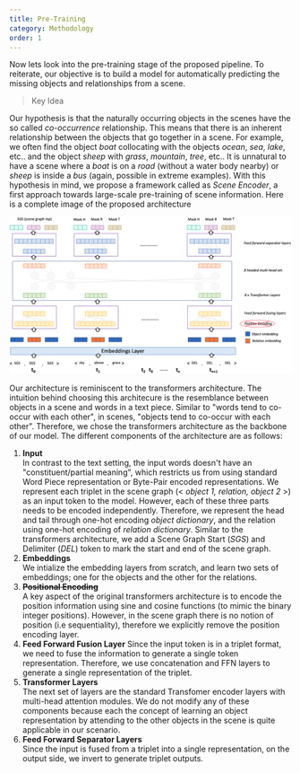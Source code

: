 ```yaml
---
title: Pre-Training
category: Methodology
order: 1
---
```


Now lets look into the pre-training stage of the proposed pipeline. To reiterate, our objective is to build a model for automatically predicting the missing objects and relationships from a scene. 
> Key Idea

Our hypothesis is that the naturally occurring objects in the scenes have the so called *co-occurrence* relationship. This means that there is an inherent relationship between the objects that go together in a scene. For example, we often find the object *boat* collocating with the objects *ocean*, *sea*, *lake*, etc.. and the object *sheep* with *grass*, *mountain*, *tree*, etc.. It is unnatural to have a scene where a *boat* is on a *road* (without a water body nearby) or *sheep* is inside a *bus* (again, possible in extreme examples). With this hypothesis in mind, we propose a framework called as *Scene Encoder*, a first approach towards large-scale pre-training of scene information. Here is a complete image of the proposed architecture
<center>
<img src="../../images/pre-train.png" alt="example" style="width:900px;"/>
<br>
</center>

Our architecture is reminiscent to the transformers architecture. The intuition behind choosing this architecure is the resemblance between objects in a scene and words in a text piece. Similar to "words tend to co-occur with each other", in scenes, "objects tend to co-occur with each other". Therefore, we chose the transformers architecture as the backbone of our model. The different components of the architecture are as follows: 
1. **Input**  
    In contrast to the text setting, the input words doesn't have an "constituent/partial meaning", which restricts us from using standard Word Piece representation or Byte-Pair encoded representations. We represent each triplet in the scene graph (< *object 1, relation, object 2* >) as an input token to the model. However, each of these three parts needs to be encoded independently. Therefore, we represent the head and tail through one-hot encoding *object dictionary*, and the relation using one-hot encoding of *relation dictionary*. Similar to the transformers architecture, we add a Scene Graph Start (*SGS*) and Delimiter (*DEL*) token to mark the start and end of the scene graph. 
2. **Embeddings**  
    We intialize the embedding layers from scratch, and learn two sets of embeddings; one for the objects and the other for the relations. 
3. **<s>Positional Encoding</s>**  
    A key aspect of the original transformers architecture is to encode the position information using sine and cosine functions (to mimic the binary integer positions). However, in the scene graph there is no notion of position (i.e sequentiality), therefore we explicitly remove the position encoding layer. 
4. **Feed Forward Fusion Layer**
    Since the input token is in a triplet format, we need to fuse the information to generate a single token representation. Therefore, we use concatenation and FFN layers to generate a single representation of the triplet. 
5. **Transformer Layers**  
    The next set of layers are the standard Transfomer encoder layers with multi-head attention modules. We do not modify any of these components because each the concept of learning an object representation by attending to the other objects in the scene is quite applicable in our scenario. 
6. **Feed Forward Separator Layers**  
    Since the input is fused from a triplet into a single representation, on the output side, we invert to generate triplet outputs.  
